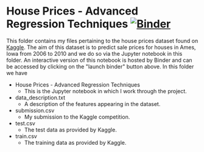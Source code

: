 # House Prices - Advanced Regression Techniques [![Binder](https://mybinder.org/badge_logo.svg)](https://mybinder.org/v2/gh/ssorkhou/learning/HEAD?filepath=%2Fhouse_prices%2FHouse%20Prices%20-%20Advanced%20Regression%20Techniques.ipynb)
This folder contains my files pertaining to the house prices dataset found on [Kaggle](https://www.kaggle.com/c/house-prices-advanced-regression-techniques). The aim of this dataset is to predict sale prices for houses in Ames, Iowa from 2006 to 2010 and we do so via the Jupyter notebook in this folder. An interactive version of this notebook is hosted by Binder and can be accessed by clicking on the "launch binder" button above. In this folder we have
- House Prices - Advanced Regression Techniques
    - This is the Jupyter notebook in which I work through the project.
- data_description.txt
    - A description of the features appearing in the dataset.
- submission.csv
    - My submission to the Kaggle competition.
- test.csv
    - The test data as provided by Kaggle.
- train.csv
    - The training data as provided by Kaggle.
